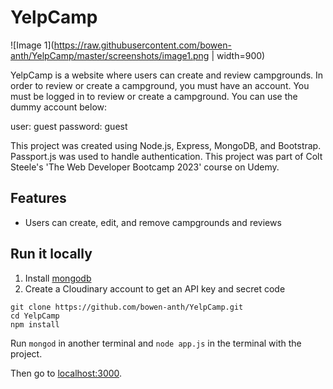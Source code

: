 # YelpCamp

![Image 1](https://raw.githubusercontent.com/bowen-anth/YelpCamp/master/screenshots/image1.png | width=900)  

YelpCamp is a website where users can create and review campgrounds. In order to review or create a campground, you must have an account. You must be logged in to review or create a campground. You can use the dummy account below:

user: guest
password: guest

This project was created using Node.js, Express, MongoDB, and Bootstrap. Passport.js was used to handle authentication. This project was part of Colt Steele's 'The Web Developer Bootcamp 2023' course on Udemy.  

## Features
* Users can create, edit, and remove campgrounds and reviews

## Run it locally
1. Install [mongodb](https://www.mongodb.com/)
2. Create a Cloudinary account to get an API key and secret code

```
git clone https://github.com/bowen-anth/YelpCamp.git
cd YelpCamp
npm install
```

Run ```mongod``` in another terminal and ```node app.js``` in the terminal with the project.  

Then go to [localhost:3000](http://localhost:3000/).
